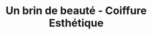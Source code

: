---
title: "Un brin de beauté - Coiffure Esthétique"
url: /tournay/un-brin-de-beaute-coiffure-esthetique/
shop: coiffeur
---